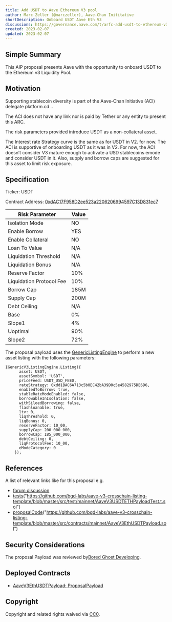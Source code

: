 ```yaml
---
title: Add USDT to Aave Ethereum V3 pool
author: Marc Zeller (@marczeller), Aave-Chan Inititative
shortDescription: Onboard USDT Aave Eth V3
discussions: https://governance.aave.com/t/arfc-add-usdt-to-ethereum-v3-market/11536
created: 2023-02-07
updated: 2023-02-07
---
```


## Simple Summary
This AIP proposal presents Aave with the opportunity to onboard USDT to the Ethereum v3 Liquidity Pool.

## Motivation
Supporting stablecoin diversity is part of the Aave-Chan Initiative (ACI) delegate platform.cd ..

The ACI does not have any link nor is paid by Tether or any entity to present this ARC.

The risk parameters provided introduce USDT as a non-collateral asset.

The Interest rate Strategy curve is the same as for USDT in V2. for now.
The ACI is supportive of onboarding USDT as it was in V2.
For now, the ACI doesn’t consider V3 mature enough to activate a USD stablecoins emode and consider USDT in it.
Also, supply and borrow caps are suggested for this asset to limit risk exposure.

## Specification

Ticker: USDT

Contract Address: [0xdAC17F958D2ee523a2206206994597C13D831ec7](https://etherscan.io/address/0xdAC17F958D2ee523a2206206994597C13D831ec7)

|Risk Parameter|Value|
| --- | --- |
|Isolation Mode|NO|
|Enable Borrow|YES|
|Enable Collateral|NO|
|Loan To Value|N/A|
|Liquidation Threshold|N/A|
|Liquidation Bonus|N/A|
|Reserve Factor|10%|
|Liquidation Protocol Fee|10%|
|Borrow Cap|185M|
|Supply Cap|200M|
|Debt Ceiling|N/A|
|Base|0%|
|Slope1|4%|
|Uoptimal|90%|
|Slope2|72%|

The proposal payload uses the [GenericListingEngine](https://etherscan.io/address/0xC51e6E38d406F98049622Ca54a6096a23826B426#code) to perform a new asset listing with the following parameters:

```solidity
IGenericV3ListingEngine.Listing({
      asset: USDT,
      assetSymbol: 'USDT',
      priceFeed: USDT_USD_FEED,
      rateStrategy: 0xdd1BAC6A713c5b0EC42bA39D0c5e4582975DE6D6,
      enabledToBorrow: true,
      stableRateModeEnabled: false,
      borrowableInIsolation: false,
      withSiloedBorrowing: false,
      flashloanable: true,
      ltv: 0,
      liqThreshold: 0,
      liqBonus: 0,
      reserveFactor: 10_00,
      supplyCap: 200_000_000,
      borrowCap: 185_000_000,
      debtCeiling: 0,
      liqProtocolFee: 10_00,
      eModeCategory: 0
    });
```

## References

A list of relevant links like for this proposal e.g.

- [forum discussion]([forumlink](https://governance.aave.com/t/arfc-add-usdt-to-ethereum-v3-market/11536))
- [tests](githublink)("https://github.com/bgd-labs/aave-v3-crosschain-listing-template/blob/master/src/test/mainnet/AaveV3USDTETHPayloadTest.t.sol")
- [proposalCode](githublink)("https://github.com/bgd-labs/aave-v3-crosschain-listing-template/blob/master/src/contracts/mainnet/AaveV3EthUSDTPayload.sol")

## Security Considerations

The proposal Payload was reviewed by[Bored Ghost Developing](https://bgdlabs.com/).

## Deployed Contracts

- [AaveV3EthUSDTPayload: ProposalPayload](https://etherscan.io/address/0x3b45bbc2b69fafab95fd91b10f39ccb5dd92facb#code)

## Copyright

Copyright and related rights waived via [CC0](https://creativecommons.org/publicdomain/zero/1.0/).